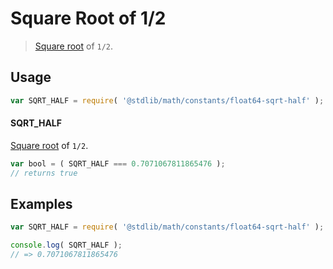 # Square Root of 1/2

> [Square root][@stdlib/math/base/special/sqrt] of `1/2`.

<section class="usage">

## Usage

``` javascript
var SQRT_HALF = require( '@stdlib/math/constants/float64-sqrt-half' );
```

#### SQRT_HALF

[Square root][@stdlib/math/base/special/sqrt] of `1/2`.

``` javascript
var bool = ( SQRT_HALF === 0.7071067811865476 );
// returns true
```

</section>

<!-- /.usage -->


<section class="examples">

## Examples

<!-- TODO: better example -->

``` javascript
var SQRT_HALF = require( '@stdlib/math/constants/float64-sqrt-half' );

console.log( SQRT_HALF );
// => 0.7071067811865476
```

</section>

<!-- /.examples -->


<section class="links">

[@stdlib/math/base/special/sqrt]: https://github.com/stdlib-js/stdlib

</section>

<!-- /.links -->
